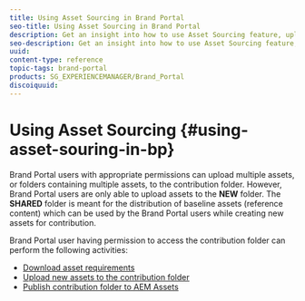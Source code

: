 ```yaml
---
title: Using Asset Sourcing in Brand Portal
seo-title: Using Asset Sourcing in Brand Portal
description: Get an insight into how to use Asset Sourcing feature, upload assets to the contribution folder, and publish the contribution folder to AEM Assets in Brand Portal.
seo-description: Get an insight into how to use Asset Sourcing feature, upload assets to the contribution folder, and publish the contribution folder to AEM Assets in Brand Portal.
uuid: 
content-type: reference
topic-tags: brand-portal
products: SG_EXPERIENCEMANAGER/Brand_Portal
discoiquuid: 
---
```


# Using Asset Sourcing {#using-asset-souring-in-bp}

Brand Portal users with appropriate permissions can upload multiple assets, or folders containing multiple assets, to the contribution folder. However, Brand Portal users are only able to upload assets to the **NEW** folder. The **SHARED** folder is meant for the distribution of baseline assets (reference content) which can be used by the Brand Portal users while creating new assets for contribution.

Brand Portal user having permission to access the contribution folder can perform the following activities:

* [Download asset requirements](brand-portal-download-asset-requirements.md)
* [Upload new assets to the contribution folder](brand-portal-upload-assets-to-contribution-folder.md)
* [Publish contribution folder to AEM Assets](brand-portal-publish-contribution-folder-to-aem-assets.md)